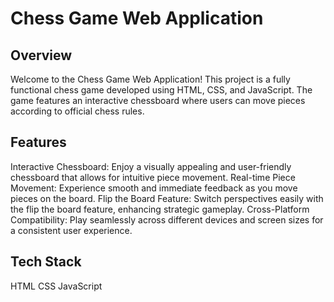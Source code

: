 <h1>Chess Game Web Application</h1>

<h2>Overview</h2>
Welcome to the Chess Game Web Application! This project is a fully functional chess game developed using HTML, CSS, and JavaScript. The game features an interactive chessboard where users can move pieces according to official chess rules.

<h2>Features</h2>
Interactive Chessboard: Enjoy a visually appealing and user-friendly chessboard that allows for intuitive piece movement.
Real-time Piece Movement: Experience smooth and immediate feedback as you move pieces on the board.
Flip the Board Feature: Switch perspectives easily with the flip the board feature, enhancing strategic gameplay.
Cross-Platform Compatibility: Play seamlessly across different devices and screen sizes for a consistent user experience.

<h2>Tech Stack</h2>
HTML
CSS
JavaScript
